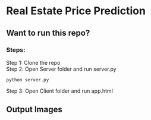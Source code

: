 # Real Estate Price Prediction

## Want to run this repo?

### Steps:

Step 1: Clone the repo \
Step 2: Open Server folder and run server.py 
~~~
python server.py
~~~

Step 3: Open Client folder and run app.html

## Output Images
